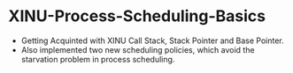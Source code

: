 # XINU-Process-Scheduling-Basics

* Getting Acquinted with XINU Call Stack, Stack Pointer and Base Pointer. 
* Also implemented two new scheduling policies, which avoid the starvation problem in process scheduling. 
